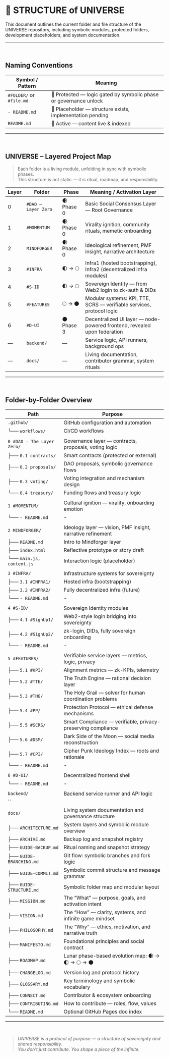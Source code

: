 # 📂 STRUCTURE of UNIVERSE

This document outlines the current folder and file structure of the UNIVERSE repository, including symbolic modules, protected folders, development placeholders, and system documentation.

---

<br>


## Naming Conventions

| Symbol / Pattern        | Meaning                                                                 |
|-------------------------|-------------------------------------------------------------------------|
| `#FOLDER/` or `#file.md`| 🔐 Protected — logic gated by symbolic phase or governance unlock       |
| `- README.md`           | 📎 Placeholder — structure exists, implementation pending                |
| `README.md`             | 📘 Active — content live & indexed                                       |

---
<br>


## UNIVERSE – Layered Project Map

> Each folder is a living module, unfolding in sync with symbolic phases.  
> This structure is not static — it is ritual, roadmap, and responsibility.

| Layer | Folder           | Phase         | Meaning / Activation Layer                                               |
|-------|------------------|---------------|---------------------------------------------------------------------------|
| 0     | `#DAO – Layer Zero` | 🌒 Phase 0    | Basic Social Consensus Layer — Root Governance                            |
| 1     | `#MOMENTUM`      | 🌒 Phase 0    | Virality ignition, community rituals, memetic onboarding                  |
| 2     | `MINDFORGER`     | 🌒 Phase 0    | Ideological refinement, PMF insight, narrative architecture               |
| 3     | `#INFRA`         | 🌓 → 🌕        | Infra1 (hosted bootstrapping), Infra2 (decentralized infra modules)       |
| 4     | `#S-ID`          | 🌓 → 🌕        | Sovereign Identity — from Web2 login to zk-auth & DIDs                    |
| 5     | `#FEATURES`      | 🌕 → 🌑        | Modular systems: KPI, TTE, SCRS — verifiable services, protocol logic     |
| 6     | `#D-UI`          | 🌑 Phase 3    | Decentralized UI layer — node-powered frontend, revealed upon federation  |
| —     | `backend/`       | —             | Service logic, API runners, background ops                                |
| —     | `docs/`          | —             | Living documentation, contributor grammar, system rituals                 |

---

<br>

## Folder-by-Folder Overview

| Path                       | Purpose                                                              |
|----------------------------|----------------------------------------------------------------------|
| `.github/`                 | GitHub configuration and automation                                 |
| └── `workflows/`           | CI/CD workflows                                                      |
|                            |                                                                      |
| `0 #DAO – The Layer Zero/` | Governance layer — contracts, proposals, voting logic                |
| ├── `0.1 contracts/`       | Smart contracts (protected or external)                              |
| ├── `0.2 proposals/`       | DAO proposals, symbolic governance flows                             |
| ├── `0.3 voting/`          | Voting integration and mechanism design                              |
| └── `0.4 treasury/`        | Funding flows and treasury logic                                     |
|                            |                                                                      |
| `1 #MOMENTUM/`             | Cultural ignition — virality, onboarding emotion                     |
| └── `- README.md`          | -                                                                    |
|                            |                                                                      |
| `2 MINDFORGER/`            | Ideology layer — vision, PMF insight, narrative refinement           |
| ├── `README.md`            | Intro to Mindforger layer                                            |
| ├── `index.html`           | Reflective prototype or story draft                                  |
| └── `main.js, content.js`  | Interaction logic (placeholder)                                      |
|                            |                                                                      |
| `3 #INFRA/`                | Infrastructure systems for sovereignty                               |
| ├── `3.1 #INFRA1/`         | Hosted infra (bootstrapping)                                         |
| ├── `3.2 #INFRA2/`         | Fully decentralized infra (future)                                   |
| └── `- README.md`          | -                                                                    |
|                            |                                                                      |
| `4 #S-ID/`                 | Sovereign Identity modules                                           |
| ├── `4.1 #SignUp1/`        | Web2-style login bridging into sovereignty                          |
| ├── `4.2 #SignUp2/`        | zk-login, DIDs, fully sovereign onboarding                          |
| └── `- README.md`          | -                                                                    |
|                            |                                                                      |
| `5 #FEATURES/`             | Verifiable service layers — metrics, logic, privacy                  |
| ├── `5.1 #KPI/`            | Alignment metrics — zk-KPIs, telemetry                               |
| ├── `5.2 #TTE/`            | The Truth Engine — rational decision layer                           |
| ├── `5.3 #THG/`            | The Holy Grail — solver for human coordination problems              |
| ├── `5.4 #PP/`             | Protection Protocol — ethical defense mechanisms                     |
| ├── `5.5 #SCRS/`           | Smart Compliance — verifiable, privacy-preserving compliance         |
| ├── `5.6 #DSM/`            | Dark Side of the Moon — social media reconstruction                  |
| ├── `5.7 #CPI/`            | Cipher Punk Ideology Index — roots and rationale                     |
| └── `- README.md`          | -                                                                    |
|                            |                                                                      |
| `6 #D-UI/`                 | Decentralized frontend shell                                         |
| └── `- README.md`          | -                                                                    |
|                            |                                                                      |
| `backend/`                 | Backend service runner and API logic                                 |
| ``               |                                |
| `docs/`                    | Living system documentation and governance structure                 |
| ├── `ARCHITECTURE.md`      | System layers and symbolic module overview                           |
| ├── `ARCHIVE.md`           | Backup log and snapshot registry                                     |
| ├── `GUIDE-BACKUP.md`      | Ritual naming and snapshot strategy                                  |
| ├── `GUIDE-BRANCHING.md`   | Git flow: symbolic branches and fork logic                           |
| ├── `GUIDE-COMMIT.md`      | Symbolic commit structure and message grammar                        |
| ├── `GUIDE-STRUCTURE.md`   | Symbolic folder map and modular layout                               |
| ├── `MISSION.md`           | The “What” — purpose, goals, and activation intent                   |
| ├── `VISION.md`            | The “How” — clarity, systems, and infinite game mindset              |
| ├── `PHILOSOPHY.md`        | The “Why” — ethics, motivation, and narrative truth                  |
| ├── `MANIFESTO.md`         | Foundational principles and social contract                          |
| ├── `ROADMAP.md`           | Lunar phase-based evolution map: 🌒 → 🌓 → 🌕 → 🌑                      |
| ├── `CHANGELOG.md`         | Version log and protocol history                                     |
| ├── `GLOSSARY.md`          | Key terminology and symbolic vocabulary                              |
| ├── `CONNECT.md`           | Contributor & ecosystem onboarding                                   |
| ├── `CONTRIBUTING.md`      | How to contribute — roles, flow, values                              |
| └── `README.md`            | Optional GitHub Pages doc index                                      |


---

<br>

> _UNIVERSE is a protocol of purpose — a structure of sovereignty and shared responsibility.  
> You don’t just contribute. You shape a piece of the infinite._
